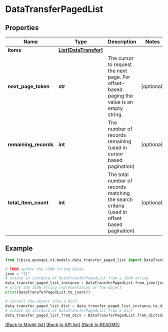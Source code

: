 # DataTransferPagedList


## Properties

Name | Type | Description | Notes
------------ | ------------- | ------------- | -------------
**items** | [**List[DataTransfer]**](DataTransfer.md) |  | 
**next_page_token** | **str** | The cursor to request the next page. For offset-based paging the value is an empty string. | [optional] 
**remaining_records** | **int** | The number of records remaining (used in cursor based pagination) | [optional] 
**total_item_count** | **int** | The total number of records matching the search criteria (used in offset based pagination) | [optional] 

## Example

```python
from libica.openapi.v3.models.data_transfer_paged_list import DataTransferPagedList

# TODO update the JSON string below
json = "{}"
# create an instance of DataTransferPagedList from a JSON string
data_transfer_paged_list_instance = DataTransferPagedList.from_json(json)
# print the JSON string representation of the object
print(DataTransferPagedList.to_json())

# convert the object into a dict
data_transfer_paged_list_dict = data_transfer_paged_list_instance.to_dict()
# create an instance of DataTransferPagedList from a dict
data_transfer_paged_list_from_dict = DataTransferPagedList.from_dict(data_transfer_paged_list_dict)
```
[[Back to Model list]](../README.md#documentation-for-models) [[Back to API list]](../README.md#documentation-for-api-endpoints) [[Back to README]](../README.md)


